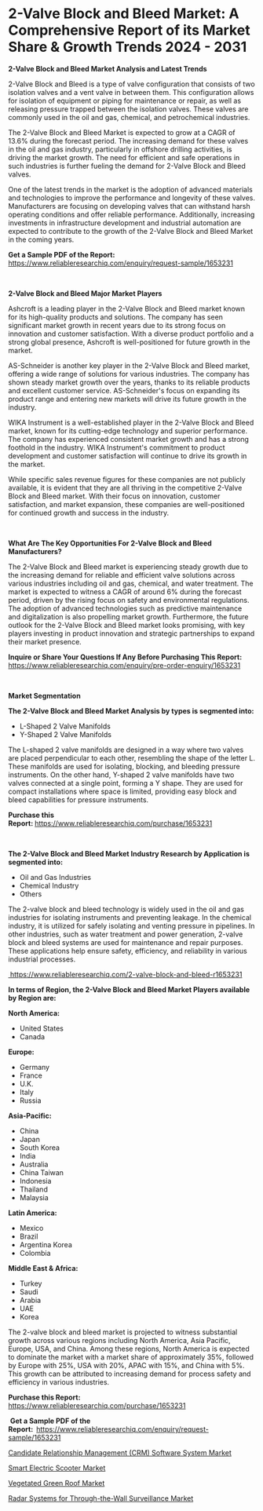 <p><h1>2-Valve Block and Bleed Market: A Comprehensive Report of its Market Share & Growth Trends 2024 - 2031</h1></p><p><strong>2-Valve Block and Bleed Market Analysis and Latest Trends</strong></p>
<p><p>2-Valve Block and Bleed is a type of valve configuration that consists of two isolation valves and a vent valve in between them. This configuration allows for isolation of equipment or piping for maintenance or repair, as well as releasing pressure trapped between the isolation valves. These valves are commonly used in the oil and gas, chemical, and petrochemical industries.</p><p>The 2-Valve Block and Bleed Market is expected to grow at a CAGR of 13.6% during the forecast period. The increasing demand for these valves in the oil and gas industry, particularly in offshore drilling activities, is driving the market growth. The need for efficient and safe operations in such industries is further fueling the demand for 2-Valve Block and Bleed valves.</p><p>One of the latest trends in the market is the adoption of advanced materials and technologies to improve the performance and longevity of these valves. Manufacturers are focusing on developing valves that can withstand harsh operating conditions and offer reliable performance. Additionally, increasing investments in infrastructure development and industrial automation are expected to contribute to the growth of the 2-Valve Block and Bleed Market in the coming years.</p></p>
<p><strong>Get a Sample PDF of the Report:&nbsp;</strong> <a href="https://www.reliableresearchiq.com/enquiry/request-sample/1653231">https://www.reliableresearchiq.com/enquiry/request-sample/1653231</a></p>
<p>&nbsp;</p>
<p><strong>2-Valve Block and Bleed Major Market Players</strong></p>
<p><p>Ashcroft is a leading player in the 2-Valve Block and Bleed market known for its high-quality products and solutions. The company has seen significant market growth in recent years due to its strong focus on innovation and customer satisfaction. With a diverse product portfolio and a strong global presence, Ashcroft is well-positioned for future growth in the market.</p><p>AS-Schneider is another key player in the 2-Valve Block and Bleed market, offering a wide range of solutions for various industries. The company has shown steady market growth over the years, thanks to its reliable products and excellent customer service. AS-Schneider's focus on expanding its product range and entering new markets will drive its future growth in the industry.</p><p>WIKA Instrument is a well-established player in the 2-Valve Block and Bleed market, known for its cutting-edge technology and superior performance. The company has experienced consistent market growth and has a strong foothold in the industry. WIKA Instrument's commitment to product development and customer satisfaction will continue to drive its growth in the market.</p><p>While specific sales revenue figures for these companies are not publicly available, it is evident that they are all thriving in the competitive 2-Valve Block and Bleed market. With their focus on innovation, customer satisfaction, and market expansion, these companies are well-positioned for continued growth and success in the industry.</p></p>
<p>&nbsp;</p>
<p><strong>What Are The Key Opportunities For 2-Valve Block and Bleed Manufacturers?</strong></p>
<p><p>The 2-Valve Block and Bleed market is experiencing steady growth due to the increasing demand for reliable and efficient valve solutions across various industries including oil and gas, chemical, and water treatment. The market is expected to witness a CAGR of around 6% during the forecast period, driven by the rising focus on safety and environmental regulations. The adoption of advanced technologies such as predictive maintenance and digitalization is also propelling market growth. Furthermore, the future outlook for the 2-Valve Block and Bleed market looks promising, with key players investing in product innovation and strategic partnerships to expand their market presence.</p></p>
<p><strong>Inquire or Share Your Questions If Any Before Purchasing This Report:</strong> <a href="https://www.reliableresearchiq.com/enquiry/pre-order-enquiry/1653231">https://www.reliableresearchiq.com/enquiry/pre-order-enquiry/1653231</a></p>
<p>&nbsp;</p>
<p><strong>Market Segmentation</strong></p>
<p><strong>The 2-Valve Block and Bleed Market Analysis by types is segmented into:</strong></p>
<p><ul><li>L-Shaped 2 Valve Manifolds</li><li>Y-Shaped 2 Valve Manifolds</li></ul></p>
<p><p>The L-shaped 2 valve manifolds are designed in a way where two valves are placed perpendicular to each other, resembling the shape of the letter L. These manifolds are used for isolating, blocking, and bleeding pressure instruments. On the other hand, Y-shaped 2 valve manifolds have two valves connected at a single point, forming a Y shape. They are used for compact installations where space is limited, providing easy block and bleed capabilities for pressure instruments.</p></p>
<p><strong>Purchase this Report:&nbsp;</strong><a href="https://www.reliableresearchiq.com/purchase/1653231">https://www.reliableresearchiq.com/purchase/1653231</a></p>
<p>&nbsp;</p>
<p><strong>The 2-Valve Block and Bleed Market Industry Research by Application is segmented into:</strong></p>
<p><ul><li>Oil and Gas Industries</li><li>Chemical Industry</li><li>Others</li></ul></p>
<p><p>The 2-valve block and bleed technology is widely used in the oil and gas industries for isolating instruments and preventing leakage. In the chemical industry, it is utilized for safely isolating and venting pressure in pipelines. In other industries, such as water treatment and power generation, 2-valve block and bleed systems are used for maintenance and repair purposes. These applications help ensure safety, efficiency, and reliability in various industrial processes.</p></p>
<p><a href="https://www.reliableresearchiq.com/2-valve-block-and-bleed-r1653231">&nbsp;https://www.reliableresearchiq.com/2-valve-block-and-bleed-r1653231</a></p>
<p><strong>In terms of Region, the 2-Valve Block and Bleed Market Players available by Region are:</strong></p>
<p>
    <p> <strong> North America: </strong>
        <ul>
            <li>United States</li>
            <li>Canada</li>
        </ul>
        </p> 
    <p> <strong> Europe: </strong>
        <ul>
            <li>Germany</li>
            <li>France</li>
            <li>U.K.</li>
            <li>Italy</li>
            <li>Russia</li>
        </ul>
        </p> 
    <p> <strong> Asia-Pacific: </strong>
        <ul>
            <li>China</li>
            <li>Japan</li>
            <li>South Korea</li>
            <li>India</li>
            <li>Australia</li>
            <li>China Taiwan</li>
            <li>Indonesia</li>
            <li>Thailand</li>
            <li>Malaysia</li>
        </ul>
        </p> 
    <p> <strong> Latin America: </strong>
        <ul>
            <li>Mexico</li>
            <li>Brazil</li>
            <li>Argentina Korea</li>
            <li>Colombia</li>
        </ul>
        </p> 
    <p> <strong> Middle East & Africa: </strong>
        <ul>
            <li>Turkey</li>
            <li>Saudi</li>
            <li>Arabia</li>
            <li>UAE</li>
            <li>Korea</li>
        </ul>
    </p>
    </p>
<p><p>The 2-valve block and bleed market is projected to witness substantial growth across various regions including North America, Asia Pacific, Europe, USA, and China. Among these regions, North America is expected to dominate the market with a market share of approximately 35%, followed by Europe with 25%, USA with 20%, APAC with 15%, and China with 5%. This growth can be attributed to increasing demand for process safety and efficiency in various industries.</p></p>
<p><strong>Purchase this Report: </strong><a href="https://www.reliableresearchiq.com/purchase/1653231">https://www.reliableresearchiq.com/purchase/1653231</a></p>
<p>&nbsp;<strong>Get a Sample PDF of the Report:&nbsp;&nbsp;</strong><a href="https://www.reliableresearchiq.com/enquiry/request-sample/1653231">https://www.reliableresearchiq.com/enquiry/request-sample/1653231</a></p>
<p><strong></strong></p>
<p><p><a href="https://github.com/HenrietteMills1/Market-Research-Report-List-2/blob/main/candidate-relationship-management-crm-software-system-market.md">Candidate Relationship Management (CRM) Software System Market</a></p><p><a href="https://medium.com/@kathleenjacksond65/smart-electric-scooter-market-research-report-includes-analysis-on-market-size-share-and-growth-09b818b75b17">Smart Electric Scooter Market</a></p><p><a href="https://medium.com/@alexander.bell98078/vegetated-green-roof-market-market-segmentation-geographical-regions-and-market-forcast-till-2031-4e795edc8cf7">Vegetated Green Roof Market</a></p><p><a href="https://github.com/alexxisgm/Market-Research-Report-List-1/blob/main/radar-systems-for-through-the-wall-surveillance-market.md">Radar Systems for Through-the-Wall Surveillance Market</a></p></p>